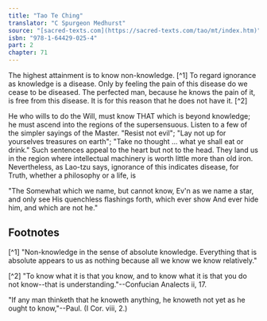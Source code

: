 ```yaml
---
title: "Tao Te Ching"
translator: "C Spurgeon Medhurst"
source: "[sacred-texts.com](https://sacred-texts.com/tao/mt/index.htm)"
isbn: "978-1-64429-025-4"
part: 2
chapter: 71
---
```

The highest attainment is to know non-knowledge. [^1] To regard ignorance as knowledge is a disease. Only by feeling the pain of this disease do we cease to be diseased. The perfected man, because he knows the pain of it, is free from this disease. It is for this reason that he does not have it. [^2]

He who wills to do the Will, must know THAT which is beyond knowledge; he must ascend into the regions of the supersensuous. Listen to a few of the simpler sayings of the Master. "Resist not evil"; "Lay not up for yourselves treasures on earth"; "Take no thought ... what ye shall eat or drink." Such sentences appeal to the heart but not to the head. They land us in the region where intellectual machinery is worth little more than old iron. Nevertheless, as Lao-tzu says, ignorance of this indicates disease, for Truth, whether a philosophy or a life, is

"The Somewhat which we name, but cannot know,
Ev'n as we name a star, and only see
His quenchless flashings forth, which ever show
And ever hide him, and which are not he."

## Footnotes

[^1] "Non-knowledge in the sense of absolute knowledge. Everything that is absolute appears to us as nothing because all we know we know relatively."

[^2] "To know what it is that you know, and to know what it is that you do not know--that is understanding."--Confucian Analects ii, 17.

"If any man thinketh that he knoweth anything, he knoweth not yet as he ought to know,"--Paul. (I Cor. viii, 2.)